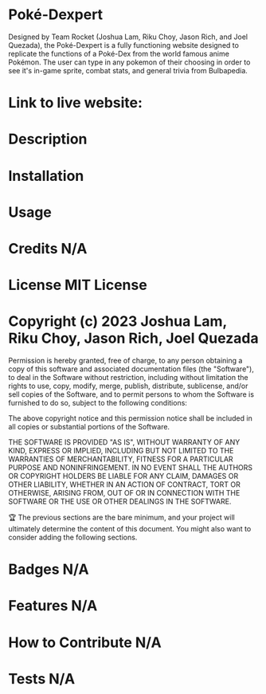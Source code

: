 # Poké-Dexpert

Designed by Team Rocket (Joshua Lam, Riku Choy, Jason Rich, and Joel Quezada), the Poké-Dexpert is a fully functioning website designed to replicate the functions of a Poké-Dex from the world famous anime Pokémon. The user can type in any pokemon of their choosing in order to see it's in-game sprite, combat stats, and general trivia from Bulbapedia. 

# Link to live website: 

# Description

# Installation


# Usage

# Credits N/A

# License MIT License

# Copyright (c) 2023 Joshua Lam, Riku Choy, Jason Rich, Joel Quezada

Permission is hereby granted, free of charge, to any person obtaining a copy of this software and associated documentation files (the "Software"), to deal in the Software without restriction, including without limitation the rights to use, copy, modify, merge, publish, distribute, sublicense, and/or sell copies of the Software, and to permit persons to whom the Software is furnished to do so, subject to the following conditions:

The above copyright notice and this permission notice shall be included in all copies or substantial portions of the Software.

THE SOFTWARE IS PROVIDED "AS IS", WITHOUT WARRANTY OF ANY KIND, EXPRESS OR IMPLIED, INCLUDING BUT NOT LIMITED TO THE WARRANTIES OF MERCHANTABILITY, FITNESS FOR A PARTICULAR PURPOSE AND NONINFRINGEMENT. IN NO EVENT SHALL THE AUTHORS OR COPYRIGHT HOLDERS BE LIABLE FOR ANY CLAIM, DAMAGES OR OTHER LIABILITY, WHETHER IN AN ACTION OF CONTRACT, TORT OR OTHERWISE, ARISING FROM, OUT OF OR IN CONNECTION WITH THE SOFTWARE OR THE USE OR OTHER DEALINGS IN THE SOFTWARE.

🏆 The previous sections are the bare minimum, and your project will ultimately determine the content of this document. You might also want to consider adding the following sections.

# Badges N/A

# Features N/A

# How to Contribute N/A

# Tests N/A
